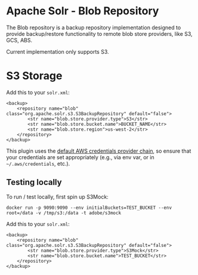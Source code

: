 Apache Solr - Blob Repository
=============================

The Blob repository is a backup repository implementation designed to provide backup/restore functionality to remote blob store providers, like S3, GCS, ABS.

Current implementation only supports S3.

# S3 Storage

Add this to your `solr.xml`:

    <backup>
        <repository name="blob" class="org.apache.solr.s3.S3BackupRepository" default="false">
            <str name="blob.store.provider.type">S3</str>
            <str name="blob.store.bucket.name">BUCKET_NAME</str>
            <str name="blob.store.region">us-west-2</str>
        </repository>
    </backup>

This plugin uses the [default AWS credentials provider chain](https://docs.aws.amazon.com/sdk-for-java/v1/developer-guide/credentials.html), so ensure that your credentials are set appropriately (e.g., via env var, or in `~/.aws/credentials`, etc.).

## Testing locally

To run / test locally, first spin up S3Mock:

    docker run -p 9090:9090 --env initialBuckets=TEST_BUCKET --env root=/data -v /tmp/s3:/data -t adobe/s3mock

Add this to your `solr.xml`:

    <backup>
        <repository name="blob" class="org.apache.solr.s3.S3BackupRepository" default="false">
            <str name="blob.store.provider.type">S3Mock</str>
            <str name="blob.store.bucket.name">TEST_BUCKET</str>
        </repository>
    </backup>